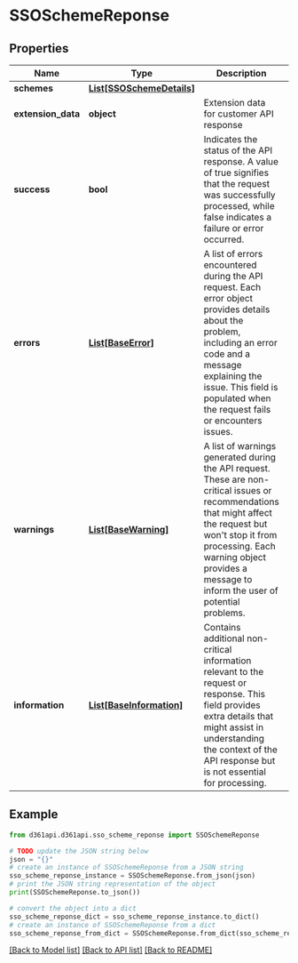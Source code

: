 # SSOSchemeReponse


## Properties

Name | Type | Description | Notes
------------ | ------------- | ------------- | -------------
**schemes** | [**List[SSOSchemeDetails]**](SSOSchemeDetails.md) |  | [optional] 
**extension_data** | **object** | Extension data for customer API response | [optional] 
**success** | **bool** | Indicates the status of the API response. A value of true signifies that the request was successfully processed, while false indicates a failure or error occurred. | [optional] 
**errors** | [**List[BaseError]**](BaseError.md) | A list of errors encountered during the API request. Each error object provides details about the problem, including an error code and a message explaining the issue. This field is populated when the request fails or encounters issues. | [optional] 
**warnings** | [**List[BaseWarning]**](BaseWarning.md) | A list of warnings generated during the API request. These are non-critical issues or recommendations that might affect the request but won&#39;t stop it from processing. Each warning object provides a message to inform the user of potential problems. | [optional] 
**information** | [**List[BaseInformation]**](BaseInformation.md) | Contains additional non-critical information relevant to the request or response. This field provides extra details that might assist in understanding the context of the API response but is not essential for processing. | [optional] 

## Example

```python
from d361api.d361api.sso_scheme_reponse import SSOSchemeReponse

# TODO update the JSON string below
json = "{}"
# create an instance of SSOSchemeReponse from a JSON string
sso_scheme_reponse_instance = SSOSchemeReponse.from_json(json)
# print the JSON string representation of the object
print(SSOSchemeReponse.to_json())

# convert the object into a dict
sso_scheme_reponse_dict = sso_scheme_reponse_instance.to_dict()
# create an instance of SSOSchemeReponse from a dict
sso_scheme_reponse_from_dict = SSOSchemeReponse.from_dict(sso_scheme_reponse_dict)
```
[[Back to Model list]](../README.md#documentation-for-models) [[Back to API list]](../README.md#documentation-for-api-endpoints) [[Back to README]](../README.md)


